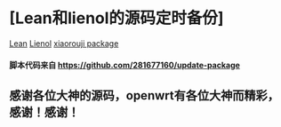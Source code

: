 # [Lean和lienol的源码定时备份]


[Lean](https://github.com/coolsnowwolf/lede)
[ Lienol](https://github.com/Lienol/openwrt )
[ xiaorouji package](https://github.com/xiaorouji/openwrt-package)



#### 脚本代码来自 https://github.com/281677160/update-package


## 感谢各位大神的源码，openwrt有各位大神而精彩，感谢！感谢！
